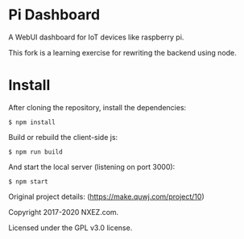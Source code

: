 # Pi Dashboard
A WebUI dashboard for IoT devices like raspberry pi.

This fork is a learning exercise for rewriting the backend using node.

Install
=======

After cloning the repository, install the dependencies:
```
$ npm install
```
Build or rebuild the client-side js:
```
$ npm run build
```
And start the local server (listening on port 3000):
```
$ npm start
```

Original project details: (https://make.quwj.com/project/10)

Copyright 2017-2020 NXEZ.com.

Licensed under the GPL v3.0 license.
